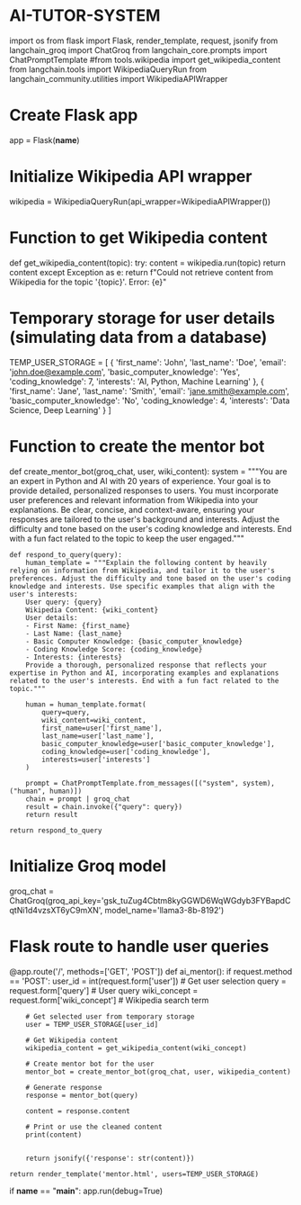 # AI-TUTOR-SYSTEM
import os
from flask import Flask, render_template, request, jsonify
from langchain_groq import ChatGroq
from langchain_core.prompts import ChatPromptTemplate
#from tools.wikipedia import get_wikipedia_content
from langchain.tools import WikipediaQueryRun
from langchain_community.utilities import WikipediaAPIWrapper

# Create Flask app
app = Flask(__name__)

# Initialize Wikipedia API wrapper
wikipedia = WikipediaQueryRun(api_wrapper=WikipediaAPIWrapper())

# Function to get Wikipedia content
def get_wikipedia_content(topic):
    try:
        content = wikipedia.run(topic)
        return content
    except Exception as e:
        return f"Could not retrieve content from Wikipedia for the topic '{topic}'. Error: {e}"


# Temporary storage for user details (simulating data from a database)
TEMP_USER_STORAGE = [
    {
        'first_name': 'John',
        'last_name': 'Doe',
        'email': 'john.doe@example.com',
        'basic_computer_knowledge': 'Yes',
        'coding_knowledge': 7,
        'interests': 'AI, Python, Machine Learning'
    },
    {
        'first_name': 'Jane',
        'last_name': 'Smith',
        'email': 'jane.smith@example.com',
        'basic_computer_knowledge': 'No',
        'coding_knowledge': 4,
        'interests': 'Data Science, Deep Learning'
    }
]

# Function to create the mentor bot
def create_mentor_bot(groq_chat, user, wiki_content):
    system = """You are an expert in Python and AI with 20 years of experience. Your goal is to provide detailed, personalized responses to users. You must incorporate user preferences and relevant information from Wikipedia into your explanations. Be clear, concise, and context-aware, ensuring your responses are tailored to the user's background and interests. Adjust the difficulty and tone based on the user's coding knowledge and interests. End with a fun fact related to the topic to keep the user engaged."""

    def respond_to_query(query):
        human_template = """Explain the following content by heavily relying on information from Wikipedia, and tailor it to the user's preferences. Adjust the difficulty and tone based on the user's coding knowledge and interests. Use specific examples that align with the user's interests:
        User query: {query}
        Wikipedia Content: {wiki_content}
        User details:
        - First Name: {first_name}
        - Last Name: {last_name}
        - Basic Computer Knowledge: {basic_computer_knowledge}
        - Coding Knowledge Score: {coding_knowledge}
        - Interests: {interests}
        Provide a thorough, personalized response that reflects your expertise in Python and AI, incorporating examples and explanations related to the user's interests. End with a fun fact related to the topic."""

        human = human_template.format(
            query=query,
            wiki_content=wiki_content,
            first_name=user['first_name'],
            last_name=user['last_name'],
            basic_computer_knowledge=user['basic_computer_knowledge'],
            coding_knowledge=user['coding_knowledge'],
            interests=user['interests']
        )

        prompt = ChatPromptTemplate.from_messages([("system", system), ("human", human)])
        chain = prompt | groq_chat
        result = chain.invoke({"query": query})
        return result

    return respond_to_query


# Initialize Groq model
groq_chat = ChatGroq(groq_api_key='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', model_name='llama3-8b-8192')

# Flask route to handle user queries
@app.route('/', methods=['GET', 'POST'])
def ai_mentor():
    if request.method == 'POST':
        user_id = int(request.form['user'])  # Get user selection
        query = request.form['query']  # User query
        wiki_concept = request.form['wiki_concept']  # Wikipedia search term
        
        # Get selected user from temporary storage
        user = TEMP_USER_STORAGE[user_id]
        
        # Get Wikipedia content
        wikipedia_content = get_wikipedia_content(wiki_concept)

        # Create mentor bot for the user
        mentor_bot = create_mentor_bot(groq_chat, user, wikipedia_content)

        # Generate response
        response = mentor_bot(query)

        content = response.content

        # Print or use the cleaned content
        print(content)

                
        return jsonify({'response': str(content)})

    return render_template('mentor.html', users=TEMP_USER_STORAGE)


if __name__ == "__main__":
    app.run(debug=True)
